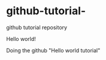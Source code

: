 # github-tutorial-
github tutorial repository 

Hello world!  

Doing the github "Hello world tutorial" 
